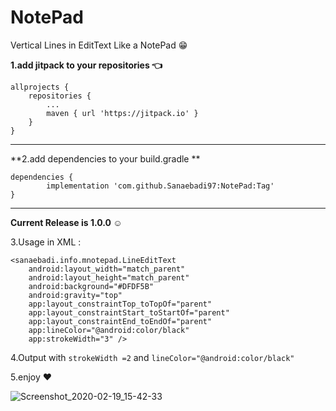# NotePad
Vertical Lines in EditText Like a NotePad :grin:


**1.add jitpack to your repositories :point_left:**

	allprojects {
		repositories {
			...
			maven { url 'https://jitpack.io' }
		}
	}
	

---------
  
  **2.add dependencies to your build.gradle **
  
  	dependencies {
	        implementation 'com.github.Sanaebadi97:NotePad:Tag'
	}

--------
**Current Release is 1.0.0 :relaxed:**

3.Usage in XML :

    <sanaebadi.info.mnotepad.LineEditText
        android:layout_width="match_parent"
        android:layout_height="match_parent"
        android:background="#DFDF5B"
        android:gravity="top"
        app:layout_constraintTop_toTopOf="parent"
        app:layout_constraintStart_toStartOf="parent"
        app:layout_constraintEnd_toEndOf="parent"
        app:lineColor="@android:color/black"
        app:strokeWidth="3" />
	
	
	
4.Output with ``strokeWidth =2`` and  ``lineColor="@android:color/black"``

5.enjoy :heart:

![Screenshot_2020-02-19_15-42-33](https://user-images.githubusercontent.com/26750131/74833440-b34d2580-532e-11ea-9fed-a6a0b80e3aeb.png)

